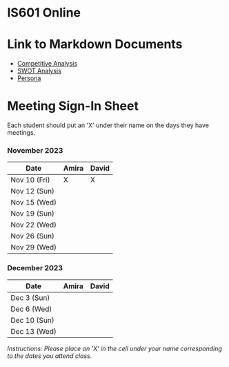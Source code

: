 # IS601 Online

# Link to Markdown Documents

* [Competitive Analysis](CompetitiveAnalysis.md)
* [SWOT Analysis](SWOTAnalysis.md)
* [Persona](Persona.md)

# Meeting Sign-In Sheet

Each student should put an 'X' under their name on the days they have meetings.

### November 2023

| Date        | Amira | David |
|-------------|-----------|-----------|
| Nov 10 (Fri) |     X      |     X      |
| Nov 12 (Sun)|           |           |
| Nov 15 (Wed)|           |           |
| Nov 19 (Sun)|           |           |
| Nov 22 (Wed) |       |           |
| Nov 26 (Sun) |       |           |
| Nov 29 (Wed) |       |           |

### December 2023

| Date        | Amira | David |
|-------------|-----------|-----------|
| Dec 3 (Sun) |           |           |
| Dec 6 (Wed)|           |           |
| Dec 10 (Sun)|           |           |
| Dec 13 (Wed)|           |           |

*Instructions: Please place an 'X' in the cell under your name corresponding to the dates you attend class.*
